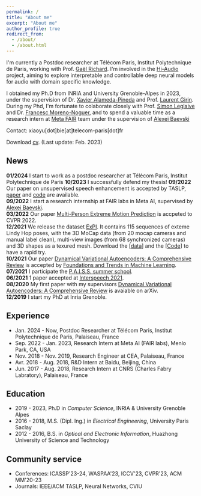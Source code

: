 ```yaml
---
permalink: /
title: "About me"
excerpt: "About me"
author_profile: true
redirect_from: 
  - /about/
  - /about.html
---
```

I'm currently a Postdoc researcher at Télécom Paris, Institut Polytechnique de Paris, working with Prof. [Gaël Richard](https://www.telecom-paris.fr/gael-richard). I'm involved in the [Hi-Audio](https://hi-audio.imt.fr/) project, aiming to explore interpretable and controllable deep neural models for audio with domain specific knowledge.

I obtained my Ph.D from INRIA and University Grenoble-Alpes in 2023, under the supervision of Dr. [Xavier Alameda-Pineda](http://xavirema.eu/) and Prof. [Laurent Girin](https://scholar.google.fr/citations?user=GQe9TsMAAAAJ). During my Phd, I'm fortunate to colaborate closely with Prof. [Simon Leglaive](https://sleglaive.github.io/) and Dr. [Francesc Moreno-Noguer](https://www.iri.upc.edu/people/fmoreno/), and to spend a valuable time as a research intern at [Meta FAIR](https://ai.facebook.com/research/) team under the supervision of [Alexei Baevski](https://scholar.google.com/citations?user=i7sxIX8AAAAJ&hl=en)


<!-- I’m a Ph.D. student in Computer Science at INRIA since December 2019 within [RobotLearn team](https://team.inria.fr/robotlearn/) (former [Perception team](https://team.inria.fr/perception/)). I'm supervised by [Xavier Alameda-Pineda](http://xavirema.eu/) and [Laurent Girin](http://www.gipsa-lab.grenoble-inp.fr/~laurent.girin/cv_en.html). I was a research intern in [FAIR labs](https://ai.facebook.com/research/) under the supervision of [Alexei Baevski](https://scholar.google.com/citations?user=i7sxIX8AAAAJ&hl=en). I also collaborate closely with [Simon Leglaive](https://sleglaive.github.io/index.html) and [Francesc Moreno-Noguer](http://www.iri.upc.edu/people/fmoreno/). 

My research interests are broadly involving speech processing and computer vision. Specifically, the deep sequential generative model, speech analysis and human pose/motion understanding. -->

Contact: xiaoyu[dot]bie[at]telecom-paris[dot]fr

Download <a href="https://XiaoyuBIE1994.github.io/files/CV_BIE_pub.pdf" target="_blank">cv</a>. (Last update: Feb. 2023)

## News  
**01/2024** I start to work as a postdoc researcher at Télécom Paris, Institut Polytechnique de Paris
**10/2023** I successfully defend my thesis!
**09/2022** Our paper on unsupervised speech enhancement is accepted by TASLP, [paper](https://arxiv.org/abs/2106.12271) and [code](https://github.com/XiaoyuBIE1994/DVAE_SE) are available.<br>
**09/2022** I start a research internship at FAIR labs in Meta AI, supervised by [Alexei Baevski](https://ai.facebook.com/people/alexei-baevski).<br>
**03/2022** Our paper [Multi-Person Extreme Motion Prediction](https://arxiv.org/abs/2105.08825) is accpeted to CVPR 2022.<br>
**12/2021** We release the dataset [ExPI](https://team.inria.fr/robotlearn/multi-person-extreme-motion-prediction/). It contains 115 sequences of exteme Lindy Hop poses, with the 3D MoCap data (from 20 mocap cameras and manual label clean), multi-view images (from 68 synchronized cameras) and 3D shapes as a texured mesh. Download the [[data](https://zenodo.org/record/5578329#.YbtQ8H2ZM-T)] and the [[Code](https://github.com/GUO-W/MultiMotion)] to have a rapid try.<br>
**10/2021** Our paper [Dynamical Variational Autoencoders: A Comprehensive Review](https://arxiv.org/abs/2008.12595) is accepted by [Foundations and Trends in Machine Learning](https://www.nowpublishers.com/MAL).<br>
**07/2021** I participate the [P.A.I.S.S. summer school](https://project.inria.fr/paiss/). <br>
**06/2021** 1 paper accepted at [Interspeech 2021](https://www.interspeech2021.org/).<br>
**08/2020** My first paper with my supervisors [Dynamical Variational Autoencoders: A Comprehensive Review](https://arxiv.org/abs/2008.12595) is avaiable on arXiv.<br>
**12/2019** I start my PhD at Inria Grenoble.<br>


## Experience
* Jan. 2024 - Now, Postdoc Researcher at Télécom Paris, Institut Polytechnique de Paris, Palaiseau, France
* Sep. 2022 - Jan. 2023, Research Intern at Meta AI (FAIR labs), Menlo Park, CA, USA
* Nov. 2018 - Nov. 2019, Research Engineer at CEA, Palaiseau, France
* Avr. 2018 - Aug. 2018, R&D Intern at Baidu, Beijing, China
* Jun. 2017 - Aug. 2018, Research Intern at CNRS (Charles Fabry Labratory), Palaiseau, France


## Education
* 2019 - 2023, Ph.D in _Computer Science_, INRIA & University Grenoble Alpes
* 2016 - 2018, M.S. (Dipl. Ing.) in _Electrical Engineering_, University Paris Saclay
* 2012 - 2016, B.S. in _Optical and Electronic Information_, Huazhong University of Science and Technology


## Community service
* Conferences: ICASSP'23-24, WASPAA'23, ICCV'23, CVPR'23, ACM MM'20-23
* Journals: IEEE/ACM TASLP, Neural Networks, CVIU
